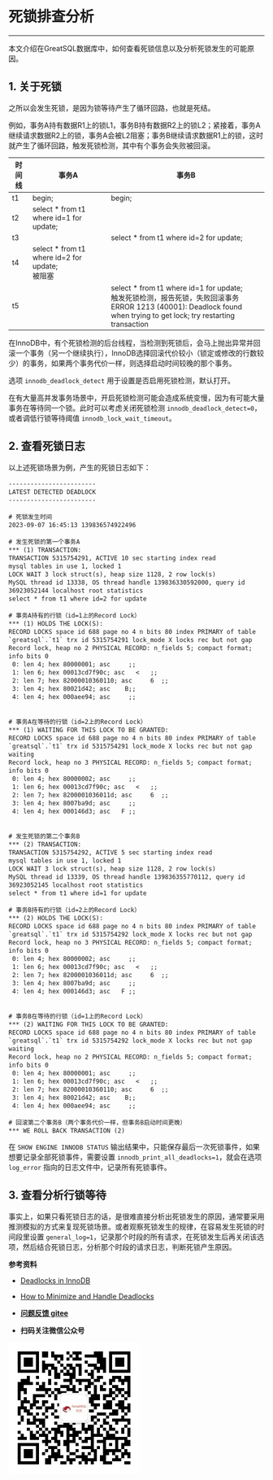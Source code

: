 # 死锁排查分析
---

本文介绍在GreatSQL数据库中，如何查看死锁信息以及分析死锁发生的可能原因。

## 1. 关于死锁
之所以会发生死锁，是因为锁等待产生了循环回路，也就是死结。

例如，事务A持有数据R1上的锁L1，事务B持有数据R2上的锁L2；紧接着，事务A继续请求数据R2上的锁，事务A会被L2阻塞；事务B继续请求数据R1上的锁，这时就产生了循环回路，触发死锁检测，其中有个事务会失败被回滚。

| 时间线 | 事务A | 事务B |
| --- | --- | --- |
| t1 | begin; | begin; |
| t2 | select * from t1 where id=1 for update; | |
| t3 | | select * from t1 where id=2 for update; |
| t4 | select * from t1 where id=2 for update;<br/>被阻塞||
| t5 | | select * from t1 where id=1 for update;<br/>触发死锁检测，报告死锁，失败回滚事务<br/>ERROR 1213 (40001): Deadlock found when trying to get lock; try restarting transaction|

在InnoDB中，有个死锁检测的后台线程，当检测到死锁后，会马上抛出异常并回滚一个事务（另一个继续执行），InnoDB选择回滚代价较小（锁定或修改的行数较少）的事务，如果两个事务代价一样，则选择启动时间较晚的那个事务。

选项 `innodb_deadlock_detect` 用于设置是否启用死锁检测，默认打开。

在有大量高并发事务场景中，开启死锁检测可能会造成系统变慢，因为有可能大量事务在等待同一个锁。此时可以考虑关闭死锁检测 `innodb_deadlock_detect=0`，或者调低行锁等待阈值 `innodb_lock_wait_timeout`。

## 2. 查看死锁日志
以上述死锁场景为例，产生的死锁日志如下：
```
------------------------
LATEST DETECTED DEADLOCK
------------------------

# 死锁发生时间
2023-09-07 16:45:13 139836574922496

# 发生死锁的第一个事务A
*** (1) TRANSACTION:
TRANSACTION 5315754291, ACTIVE 10 sec starting index read
mysql tables in use 1, locked 1
LOCK WAIT 3 lock struct(s), heap size 1128, 2 row lock(s)
MySQL thread id 13338, OS thread handle 139836330592000, query id 36923052144 localhost root statistics
select * from t1 where id=2 for update

# 事务A持有的行锁（id=1上的Record Lock）
*** (1) HOLDS THE LOCK(S):
RECORD LOCKS space id 688 page no 4 n bits 80 index PRIMARY of table `greatsql`.`t1` trx id 5315754291 lock_mode X locks rec but not gap
Record lock, heap no 2 PHYSICAL RECORD: n_fields 5; compact format; info bits 0
 0: len 4; hex 80000001; asc     ;;
 1: len 6; hex 00013cd7f90c; asc   <   ;;
 2: len 7; hex 82000010360110; asc     6  ;;
 3: len 4; hex 80021d42; asc    B;;
 4: len 4; hex 000aee94; asc     ;;


# 事务A在等待的行锁（id=2上的Record Lock）
*** (1) WAITING FOR THIS LOCK TO BE GRANTED:
RECORD LOCKS space id 688 page no 4 n bits 80 index PRIMARY of table `greatsql`.`t1` trx id 5315754291 lock_mode X locks rec but not gap waiting
Record lock, heap no 3 PHYSICAL RECORD: n_fields 5; compact format; info bits 0
 0: len 4; hex 80000002; asc     ;;
 1: len 6; hex 00013cd7f90c; asc   <   ;;
 2: len 7; hex 8200001036011d; asc     6  ;;
 3: len 4; hex 8007ba9d; asc     ;;
 4: len 4; hex 000146d3; asc   F ;;


# 发生死锁的第二个事务B
*** (2) TRANSACTION:
TRANSACTION 5315754292, ACTIVE 5 sec starting index read
mysql tables in use 1, locked 1
LOCK WAIT 3 lock struct(s), heap size 1128, 2 row lock(s)
MySQL thread id 13339, OS thread handle 139836355770112, query id 36923052145 localhost root statistics
select * from t1 where id=1 for update

# 事务B持有的行锁（id=2上的Record Lock）
*** (2) HOLDS THE LOCK(S):
RECORD LOCKS space id 688 page no 4 n bits 80 index PRIMARY of table `greatsql`.`t1` trx id 5315754292 lock_mode X locks rec but not gap
Record lock, heap no 3 PHYSICAL RECORD: n_fields 5; compact format; info bits 0
 0: len 4; hex 80000002; asc     ;;
 1: len 6; hex 00013cd7f90c; asc   <   ;;
 2: len 7; hex 8200001036011d; asc     6  ;;
 3: len 4; hex 8007ba9d; asc     ;;
 4: len 4; hex 000146d3; asc   F ;;


# 事务B在等待的行锁（id=1上的Record Lock）
*** (2) WAITING FOR THIS LOCK TO BE GRANTED:
RECORD LOCKS space id 688 page no 4 n bits 80 index PRIMARY of table `greatsql`.`t1` trx id 5315754292 lock_mode X locks rec but not gap waiting
Record lock, heap no 2 PHYSICAL RECORD: n_fields 5; compact format; info bits 0
 0: len 4; hex 80000001; asc     ;;
 1: len 6; hex 00013cd7f90c; asc   <   ;;
 2: len 7; hex 82000010360110; asc     6  ;;
 3: len 4; hex 80021d42; asc    B;;
 4: len 4; hex 000aee94; asc     ;;

# 回滚第二个事务B（两个事务代价一样，但事务B启动时间更晚）
*** WE ROLL BACK TRANSACTION (2)
```

在 `SHOW ENGINE INNODB STATUS` 输出结果中，只能保存最后一次死锁事件，如果想要记录全部死锁事件，需要设置 `innodb_print_all_deadlocks=1`，就会在选项 `log_error` 指向的日志文件中，记录所有死锁事件。

## 3. 查看分析行锁等待

事实上，如果只看死锁日志的话，是很难直接分析出死锁发生的原因，通常要采用推测模拟的方式来复现死锁场景。或者观察死锁发生的规律，在容易发生死锁的时间段里设置 `general_log=1`，记录那个时段的所有请求，在死锁发生后再关闭该选项，然后结合死锁日志，分析那个时段的请求日志，判断死锁产生原因。


**参考资料**
- [Deadlocks in InnoDB](https://dev.mysql.com/doc/refman/8.0/en/innodb-deadlocks.html)
- [How to Minimize and Handle Deadlocks](https://dev.mysql.com/doc/refman/8.0/en/innodb-deadlocks-handling.html)

- **[问题反馈 gitee](https://gitee.com/GreatSQL/GreatSQL-Manual/issues)**

- **扫码关注微信公众号**

![greatsql-wx](../greatsql-wx.jpg)
